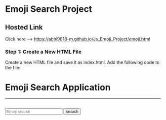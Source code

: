 # Emoji Search Project

## Hosted Link 

Click here --> https://abhi9818-m.github.io/Js_Emoji_Project/emoji.html

### Step 1: Create a New HTML File

Create a new HTML file and save it as index.html. Add the following code to the file:

<!DOCTYPE html>
<html lang="en">
<head>
    <meta charset="UTF-8">
    <meta name="viewport" content="width=device-width, initial-scale=1.0">
    <title>Emoji search</title>
    <link rel="stylesheet" href="./emoji.css">
</head>
<body>
  <div class="main">
    <h1 class="heading">Emoji Search Application</h1>
    <hr>
    <br>
    <div class="form">
        <input type="search" placeholder="Emoji search" id="searchBar">
        <input type="submit" value="search" id="submitButton">
    </div>
    <table>
        <tbody id="searchResultContainer"></tbody>
    </table>
</div>
    <script src="./emoji.js"></script>
    <script src="./emojiList.js"></script>
</body>
</html>


